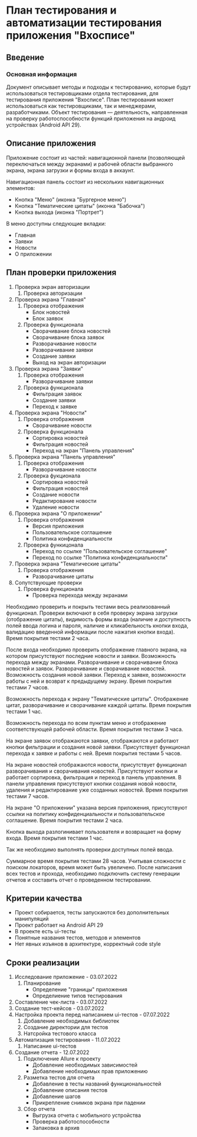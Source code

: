 # План тестирования и автоматизации тестирования приложения "Вхосписе"

## Введение

### Основная информация

Документ описывает методы и подходы к тестированию, которые будут использоваться тестировщиками отдела тестирования, для тестирования приложения "Вхосписе".
План тестирования может использоваться как тестировщиками, так и менеджерами, разработчиками.
Объект тестирования — деятельность, направленная на проверку работоспособности функций приложения на андроид устройствах (Android API 29).

## Описание приложения

Приложение состоит из частей: навигационной панели (позволяющей переключаться между экранами) и рабочей области выбранного экрана, экрана загрузки и формы входа в аккаунт.

Навигационная панель состоит из нескольких навигационных элементов:

- Кнопка "Меню" (иконка "Бургерное меню")
- Кнопка "Тематические цитаты" (иконка "Бабочка")
- Кнопка выхода (иконка "Портрет")

В меню доступны следующие вкладки:

- Главная
- Заявки
- Новости
- О приложении

## План проверки приложения

1. Проверка экран авторизации
    1. Проверка авторизации
2. Проверка экрана "Главная"
    1. Проверка отображения
        - Блок новостей
        - Блок заявок
    2. Проверка функционала
        - Сворачивание блока новостей
        - Сворачивание блока заявок
        - Разворачивание новости
        - Разворачивание заявки
        - Создание заявки
        - Выход на экран авторизации
3. Проверка экрана "Заявки"
    1. Проверка отображения
        - Разворачивание заявки
    2. Проверка функционала
        - Фильтрация заявок
        - Создание заявки
        - Переход к заявке
4. Проверка экрана "Новости"
    1. Проверка отображения
        - Сворачивание новости
    2. Проверка функционала
        - Сортировка новостей
        - Фильтрация новостей
        - Переход на экран "Панель управления"
5. Проверка экрана "Панель управления"
    1. Проверка отображения
        - Разворачивание новости
    2. Проверка фукционала
        - Сортировка новостей
        - Фильтрация новостей
        - Создание новости
        - Редактирование новости
        - Удаление новости
6. Проверка экрана "О приложении"
    1. Проверка отображения
        - Версия приложения
        - Пользовательское соглашение
        - Политика конфиденциальности
    2. Проверка функицонала
        - Переход по ссылке "Пользовательское соглашение"
        - Переход по ссылке "Политика конфиденциальности"
7. Проверка экрана "Тематические цитаты"
    1. Проверка отображения
        - Разворачивание цитаты
8. Сопутствующие проверки
    1. Проверка функционала
        - Проверка перехода между экранами

Необходимо проверить и покрыть тестами весь реализованный функционал.
Проверки включают в себя проверку экрана загрузки (отображение цитаты), видимость формы входа (наличие и доступность полей ввода логина и пароля, наличие и кликабельность кнопки входа, валидацию введенной информации после нажатия кнопки входа).
Время покрытия тестами 2 часа.

После входа необходимо проверить отображение главного экрана, на котором присутствуют последние новости и заявки. Возможность перехода между экранами. Разворачивание и сворачивание блока новостей и заявок. Разворачивание и сворачивание новостей. Возможность создания новой заявки. Переход к заявке, возможности работы с ней и возврат к предыдущему экрану. 
Время покрытия тестами 7 часов.

Возможность перехода к экрану "Тематические цитаты". Отображение цитат, разворачивание и сворачивание каждой цитаты.
Время покрытия тестами 1 час.

Возможность перехода по всем пунктам меню и отображение соответствующей рабочей области.
Время покрытия тестами 3 часа.

На экране заявок отображаются заявки, отображаются и работают кнопки фильтрации и создания новой заявки. Присутствует функционал перехода к заявке и работы с ней.
Время покрытия тестами 5 часов.

На экране новостей отображаются новости, присутствует функционал разворачивания и сворачивания новостей. Присутствуют кнопки и работает сортировка, фильтрация и переход в панель управления. В панели управления присутствуют кнопки создания новой новости, удаления и редактирование уже созданных новостей.
Время покрытия тестами 7 часов.

На экране "О приложении" указана версия приложения, присутствуют ссылки на политику конфиденциальности и пользовательское соглашение.
Время покрытия тестами 2 часа.

Кнопка выхода разлогинивает пользователя и возвращает на форму входа.
Время покрытия тестами 1 час.

Так же необходимо выполнять проверки доступных полей ввода.

Суммарное время покрытия тестами 28 часов. Учитывая сложности с поиском локаторов, время может быть увеличено. После написания всех тестов и прохода, необходимо подключить систему генерации отчетов и составить отчет о проведенном тестировании.

## Критерии качества

- Проект собирается, тесты запускаются без дополнительных манипуляций
- Проект работает на Android API 29
- В проекте есть ui-тесты
- Понятные названия тестов, методов и элементов
- Нет явных изъянов в архитектуре, корректный code style

## Сроки реализации

1. Исследование приложение - 03.07.2022
    1. Планирование
        - Определение "границы" приложения
        - Определиение типов тестирования
2. Составление чек-листа - 03.07.2022
3. Создание тест-кейсов - 03.07.2022
4. Настройка проекта перед написанием ui-тестов - 07.07.2022
    1. Добавление необходимых библиотек
    2. Создание директории для тестов
    3. Натсройка тестового класса
4. Автоматизация тестирования - 11.07.2022
    1. Написание ui-тестов
5. Создание отчета - 12.07.2022
    1. Подключение Allure к проекту
        - Добавление необходимых зависимостей
        - Добавление необходимых прав приложению
    2. Разметка тестов для отчета
        - Добавление в тесты названий функциональностей
        - Добавление описания тестов
        - Добавление шагов
        - Прикрепление снимков экрана при падении
    3. Сбор отчета
        - Выгрузка отчета с мобильного устройства
        - Проверка работоспособности
        - Запаковка в архив
